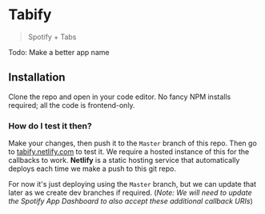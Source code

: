 # Tabify
> Spotify + Tabs

Todo: Make a better app name

## Installation
Clone the repo and open in your code editor. No fancy NPM installs required; all the code is frontend-only.

### How do I test it then?

Make your changes, then push it to the `Master` branch of this repo. Then go to [tabify.netlify.com](https://tabify.netlify.com) to test it. We require a hosted instance of this for the callbacks to work. **Netlify** is a static hosting service that automatically deploys each time we make a push to this git repo.

For now it's just deploying using the `Master` branch, but we can update that later as we create dev branches if required. (*Note: We will need to update the Spotify App Dashboard to also accept these additional callback URIs*)